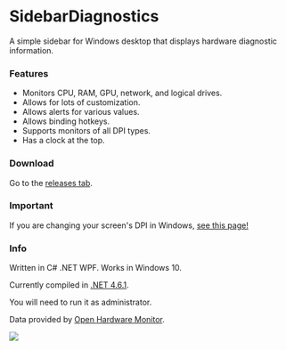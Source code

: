 # SidebarDiagnostics

A simple sidebar for Windows desktop that displays hardware diagnostic information.

### Features
* Monitors CPU, RAM, GPU, network, and logical drives.
* Allows for lots of customization.
* Allows alerts for various values.
* Allows binding hotkeys.
* Supports monitors of all DPI types.
* Has a clock at the top.

### Download

Go to the <a target="_blank" href="https://github.com/ArcadeRenegade/SidebarDiagnostics/releases">releases tab</a>.

### Important

If you are changing your screen's DPI in Windows, <a target="_blank" href="http://arcaderenegade.github.io/SidebarDiagnostics">see this page!</a>

### Info

Written in C# .NET WPF. Works in Windows 10.

Currently compiled in <a href="https://www.microsoft.com/en-us/download/details.aspx?id=49981">.NET 4.6.1</a>.

You will need to run it as administrator.

Data provided by <a href="http://openhardwaremonitor.org/">Open Hardware Monitor</a>.

<img src="http://i.imgur.com/BgG7mFP.png" />
